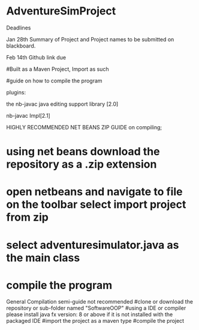 # AdventureSimProject
Deadlines

Jan 28th Summary of Project and Project names to be submitted on blackboard.

Feb 14th Github link due

#Built as a Maven Project, Import as such


#guide on how to compile the program




plugins:

the nb-javac java editing support library [2.0]

nb-javac Impl[2.1]

 HIGHLY RECOMMENDED NET BEANS ZIP GUIDE on compiling;
# using net beans download the repository as a .zip extension
# open netbeans and navigate to file on the toolbar select import project from zip
# select adventuresimulator.java as the main class
# compile the program

General Compilation semi-guide not recommended
 #clone or download the repository or sub-folder named "SoftwareOOP"
 #using a IDE or compiler please install java fx version: 8 or above if it is not installed with the packaged IDE
 #import the project as a maven type
 #compile the project
